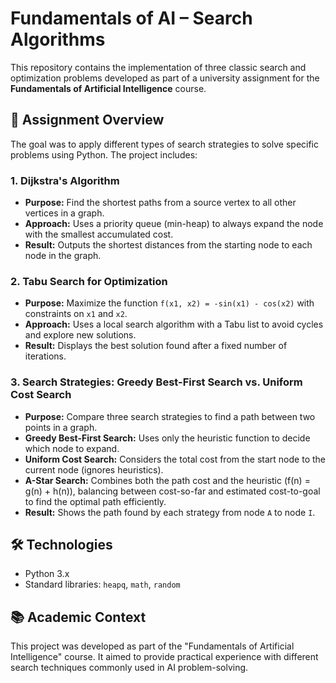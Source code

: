 # Fundamentals of AI – Search Algorithms

This repository contains the implementation of three classic search and optimization problems developed as part of a university assignment for the **Fundamentals of Artificial Intelligence** course.

## 📌 Assignment Overview

The goal was to apply different types of search strategies to solve specific problems using Python. The project includes:

### 1. Dijkstra's Algorithm

- **Purpose:** Find the shortest paths from a source vertex to all other vertices in a graph.
- **Approach:** Uses a priority queue (min-heap) to always expand the node with the smallest accumulated cost.
- **Result:** Outputs the shortest distances from the starting node to each node in the graph.

### 2. Tabu Search for Optimization

- **Purpose:** Maximize the function `f(x1, x2) = -sin(x1) - cos(x2)` with constraints on `x1` and `x2`.
- **Approach:** Uses a local search algorithm with a Tabu list to avoid cycles and explore new solutions.
- **Result:** Displays the best solution found after a fixed number of iterations.

### 3. Search Strategies: Greedy Best-First Search vs. Uniform Cost Search

- **Purpose:** Compare three search strategies to find a path between two points in a graph.
- **Greedy Best-First Search:** Uses only the heuristic function to decide which node to expand.
- **Uniform Cost Search:** Considers the total cost from the start node to the current node (ignores heuristics).
- **A-Star Search:** Combines both the path cost and the heuristic (f(n) = g(n) + h(n)), balancing between cost-so-far and estimated cost-to-goal to find the optimal path efficiently.
- **Result:** Shows the path found by each strategy from node `A` to node `I`.

## 🛠️ Technologies

- Python 3.x
- Standard libraries: `heapq`, `math`, `random`

## 📚 Academic Context

This project was developed as part of the "Fundamentals of Artificial Intelligence" course. It aimed to provide practical experience with different search techniques commonly used in AI problem-solving.

